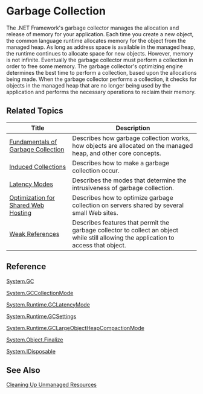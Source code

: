 # Garbage Collection

The .NET Framework's garbage collector manages the allocation and release of memory for your application. Each time you create a new object, the common language runtime allocates memory for the object from the managed heap. As long as address space is available in the managed heap, the runtime continues to allocate space for new objects. However, memory is not infinite. Eventually the garbage collector must perform a collection in order to free some memory. The garbage collector's optimizing engine determines the best time to perform a collection, based upon the allocations being made. When the garbage collector performs a collection, it checks for objects in the managed heap that are no longer being used by the application and performs the necessary operations to reclaim their memory.

## Related Topics

Title | Description
----- | -----------
[Fundamentals of Garbage Collection](essentials\gc\garbage\fundamentals.md) | Describes how garbage collection works, how objects are allocated on the managed heap, and other core concepts.
[Induced Collections](essentials\gc\garbage\inducedcollections.md) | Describes how to make a garbage collection occur.
[Latency Modes](essentials\gc\garbage\latencymodes.md) | Describes the modes that determine the intrusiveness of garbage collection.
[Optimization for Shared Web Hosting](essentials\gc\garbage\optimization.md) | Describes how to optimize garbage collection on servers shared by several small Web sites.
[Weak References](essentials\gc\garbage\weakreference.md) | Describes features that permit the garbage collector to collect an object while still allowing the application to access that object.

## Reference

[System.GC](http://dotnet.github.io/api/System.GC.html)

[System.GCCollectionMode](http://dotnet.github.io/api/System.GCCollectionMode.html)

[System.Runtime.GCLatencyMode](http://dotnet.github.io/api/System.Runtime.GCLatencyMode.html)

[System.Runtime.GCSettings](http://dotnet.github.io/api/System.Runtime.GCSettings.html)

[System.Runtime.GCLargeObjectHeapCompactionMode](http://dotnet.github.io/api/System.Runtime.GCLargeObjectHeapCompactionMode.html)

[System.Object.Finalize](http://dotnet.github.io/api/System.Object.html#System_Object_Finalize)

[System.IDisposable](http://dotnet.github.io/api/System.IDisposable.html)

## See Also

[Cleaning Up Unmanaged Resources](essentials\gc\unmanagedresources.md)



